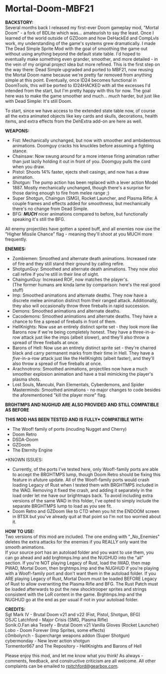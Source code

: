 # Mortal-Doom-MBF21

**BACKSTORY:**  
Several months back I released my first-ever Doom gameplay mod, "Mortal Doom" - a fork of BDLite which was... amateurish to say the least.  Once I learned of the world outside of GZDoom and how DeHackEd and CompLvls work, my understanding of the game's systems grew dramatically.  I made The Dead Simple Sprite Mod with the goal of smoothing the game out without using anything beyond the default state table.  I'd hoped to eventually make something even grander, smoother, and more detailed - in the vein of my original project idea but more refined.  This is the first step on the way there: Dead Simple upgraded and ported to MBF21, now reusing the Mortal Doom name because we're pretty far removed from anything simple at this point.  Eventually, once ID24 becomes functional in DoomTools, this _will_ be ported to ID24HACKED with all the excesses I'd intended from the start, but I'm pretty happy with this for now.  The goal here was to make the game smoother and much... _much_ harder, but just like with Dead Simple: It's still Doom.

To start, since we have access to the extended state table now, of course all the extra animated objects like key cards and skulls, decorations, health items, and extra effects from the DehExtra add-on are here as well. 

**WEAPONS:**  
- Fist: Mechanically unchanged, but now with smoother and ambidextrous animations.  Doomguy cracks his knuckles before assuming a fighting stance.  
- Chainsaw: Now swung around for a more intense firing animation rather than just lazily holding it out in front of you.  Doomguy pulls the cord when you draw.  
- Pistol: Shoots 14% faster, ejects shell casings, and now has a draw animation.  
- Shotgun: The pump action has been replaced with a lever action Model 1887.  Mostly mechanically unchanged, though there's a surprise for those daring enough to fire from melee range ;)  
- Super Shotgun, Chaingun (SMG), Rocket Launcher, and Plasma Rifle: A couple frames and effects added for smoothness, but mechanically there's no change from Dead Simple.  
- BFG: _**MUCH**_ nicer animations compared to before, but functionally speaking it's still the BFG.  

 All enemy projectiles have gotten a speed buff, and all enemies now use the "Higher Missile Chance" flag - meaning they'll shoot at you MUCH more frequently.

**ENEMIES:**  
- Zombiemen: Smoothed and alternate death animations.  Increased rate of fire and they still stand their ground by calling refire.  
- ShotgunGuy: Smoothed and alternate death animations.  They now _also_ call refire if you're still in their line of sight.  
- ChaingunGuy: Increased ROF, now matches the player's.  
  (The former humans are kinda lame by comparison: here's the real good stuff)  
- Imp: Smoothed animations and alternate deaths.  They now have a discrete melee animation distinct from their ranged attack.  Additionally, they also will occasionally throw three fireballs in rapid succession.  
- Demons: Smoothed animations and alternate deaths.  
- Cacodemons: Smoothed animations and alternate deaths.  They have a chance to fire a spread of fireballs in front of them.  
- HellKnights: Now use an entirely distinct sprite set - they look more like Barons now if we're being completely honest.  They have a three-in-a-row attack just like the imps (albeit slower), and they'll also throw a spread of three fireballs at once.  
- Barons of Hell: Now use an entirely distinct sprite set - they're charred black and carry permanent marks from their time in Hell.  They have a _five_-in-a-row attack just like the HellKnights (albeit faster), and they'll also throw a spread of five fireballs at once.  
- Arachnotrons: Smoothed animations, projectiles now have a much smoother explosion animation and have a trail mimicking the player's plasma shots.  
- Lost Souls, Mancubi, Pain Elementals, Cyberdemons, and Spider Masterminds: Smoothed animations - no major changes to code besides the aforementioned "kill the player more" flag.

**BRGHTMPS AND NUGHUD ARE ALSO PROVIDED AND STILL COMPATIBLE AS BEFORE**

**THIS MOD HAS BEEN TESTED AND IS FULLY\* COMPATIBLE WITH:**  
- The Woof! family of ports (incuding Nugget and Cherry)  
- Doom Retro  
- DSDA-Doom  
- GZDoom
- The Eternity Engine  

*KNOWN ISSUES:  
- Currently, of the ports I've tested here, only Woof!-family ports are able to accept the BRGHTMPS lump, though Doom Retro should be fixing this feature in afuture update.  All of the Woof!-family ports would crash loading Legacy of Rust when I tested them with BRGHTMPS included in the WAD.  Removing it fixed the crash, and adding it separately in the load order let me have our brightmaps back.  To avoid including extra versions of the same WAD in this folder, I've opted to simply include the separate BRGHTMPS lump to load as you see fit.  
- Doom Retro and GZDoom like to CTD when you hit the ENDOOM screen in BTSX but you've already quit at that point so I'm not too worried about it.  

**HOW TO USE:**  
Two versions of this mod are included. The one ending with "_No_Enemies" deletes the extra attacks for the enemies if you REALLY only want the smooth animations.  
If your source port has an autoload folder and you want to use them, you can go ahead and add brghtmps.lmp and the NUGHUD into the "all" section.  If you're NOT playing Legacy of Rust, load the IWAD, then map PWAD, Mortal Doom, then brghtmps.lmp and the NUGHUD if you're playing with a Woof!-family port and don't want them in the autoload folder.  If you ARE playing Legacy of Rust, Mortal Doom must be loaded BEFORE Legacy of Rust to allow overwriting the Plasma Rifle and BFG.  The Rust Patch must be loaded afterwards to put the new shocktrooper sprites and strings consistent with the LoR conten﻿t in the game.  Brghtmps.lmp and the NUGHUD go at the end as per usual if not in your autoload folder.

**CREDITS:**  
Sgt Mark IV - Brutal Doom v21 and v22 (Fist, Pistol, Shotgun, BFG)  
OSJC Latchford - Major Crisis (SMG, Plasma Rifle)  
Sonik.O.Fan aka Tesefy - Brutal Doom v21 Vanilla Gloves (Rocket Launcher)  
Lobo - Doom Forever (Imp Sprites, some effects)  
c0mbolynch - Supercharge weapons addon (Super Shotgun)  
cybermonday - New lever action shotgun  
Tormentor667 and The Repository - HellKnights and Barons of Hell

Please enjoy this mod, and let me know what you think!  As always - comments, feedback, and constructive criticism are all welcome.  All other complaints can be emailed to rpitchford@gearbox.com. 
